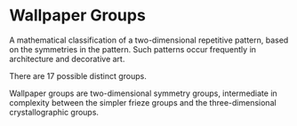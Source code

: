 # Wallpaper Groups

A mathematical classification of a two-dimensional repetitive pattern, based on the symmetries in the pattern. Such patterns occur frequently in architecture and decorative art. 

There are 17 possible distinct groups.

Wallpaper groups are two-dimensional symmetry groups, intermediate in complexity between the simpler frieze groups and the three-dimensional crystallographic groups.
